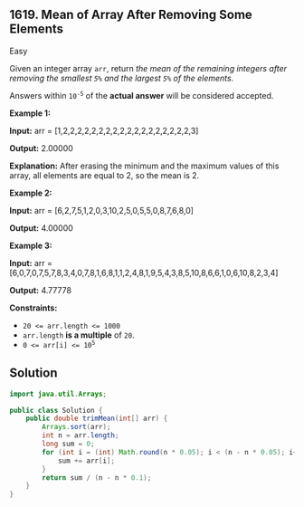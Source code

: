 ## 1619\. Mean of Array After Removing Some Elements

Easy

Given an integer array `arr`, return _the mean of the remaining integers after removing the smallest `5%` and the largest `5%` of the elements._

Answers within <code>10<sup>-5</sup></code> of the **actual answer** will be considered accepted.

**Example 1:**

**Input:** arr = [1,2,2,2,2,2,2,2,2,2,2,2,2,2,2,2,2,2,2,3]

**Output:** 2.00000

**Explanation:** After erasing the minimum and the maximum values of this array, all elements are equal to 2, so the mean is 2.

**Example 2:**

**Input:** arr = [6,2,7,5,1,2,0,3,10,2,5,0,5,5,0,8,7,6,8,0]

**Output:** 4.00000

**Example 3:**

**Input:** arr = [6,0,7,0,7,5,7,8,3,4,0,7,8,1,6,8,1,1,2,4,8,1,9,5,4,3,8,5,10,8,6,6,1,0,6,10,8,2,3,4]

**Output:** 4.77778

**Constraints:**

*   `20 <= arr.length <= 1000`
*   `arr.length` **is a multiple** of `20`.
*   <code>0 <= arr[i] <= 10<sup>5</sup></code>

## Solution

```java
import java.util.Arrays;

public class Solution {
    public double trimMean(int[] arr) {
        Arrays.sort(arr);
        int n = arr.length;
        long sum = 0;
        for (int i = (int) Math.round(n * 0.05); i < (n - n * 0.05); i++) {
            sum += arr[i];
        }
        return sum / (n - n * 0.1);
    }
}
```